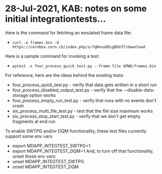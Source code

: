 # 28-Jul-2021, KAB: notes on some initial integrationtests...

Here is the command for fetching an emulated frame data file:

* `curl -o frames.bin -O https://cernbox.cern.ch/index.php/s/7qNnuxD8igDOVJT/download`

Here is a sample command for invoking a test:

* `pytest -s four_process_quick_test.py --frame-file $PWD/frames.bin`

For reference, here are the ideas behind the existing tests:
* four_process_quick_test.py - verify that data gets written in a short run
* four_process_disabled_output_test.py - verify that the --disable-data-storage option works
* four_process_empty_run_test.py - verify that runs with no events don't crash
* six_process_multi_file_test.py - test that the file size maximum works
* six_process_stop_start_test.py - verify that we don't get empty fragments at end run

To enable SWTPG and/or DQM functionality, these test files currently support some env vars:
* export MDAPP_INTEGTEST_SWTPG=1
* export MDAPP_INTEGTEST_DQM=1
And, to turn off that functionality, unset those env vars:
* unset MDAPP_INTEGTEST_SWTPG
* unset MDAPP_INTEGTEST_DQM
